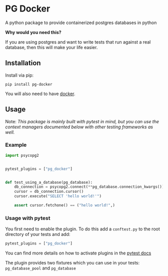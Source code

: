 # PG Docker

A python package to provide containerized postgres databases in python

**Why would you need this?**

If you are using postgres and want to write tests that run against a real database, then this will make your life easier.

## Installation

Install via pip:
```
pip install pg-docker
```

You will also need to have [docker](https://www.docker.com/).

## Usage

Note: *This package is mainly built with pytest in mind, but you can use the context managers documented below with other testing frameworks as well.*

### Example

```py
import psycopg2


pytest_plugins = ["pg_docker"]


def test_using_a_database(pg_database):
    db_connection = psycopg2.connect(**pg_database.connection_kwargs())
    cursor = db_connection.cursor()
    cursor.execute("SELECT 'hello world!'")

    assert cursor.fetchone() == ("hello world!",)
```

### Usage with pytest

You first need to enable the plugin. To do this add a `conftest.py` to the root directory of your tests and add:
```py
pytest_plugins = ["pg_docker"]
```
You can find more details on how to activate plugins in the [pytest docs](https://docs.pytest.org/en/latest/how-to/plugins.html#requiring-loading-plugins-in-a-test-module-or-conftest-file)

The plugin provides two fixtures which you can use in your tests: `pg_database_pool` and `pg_database`


